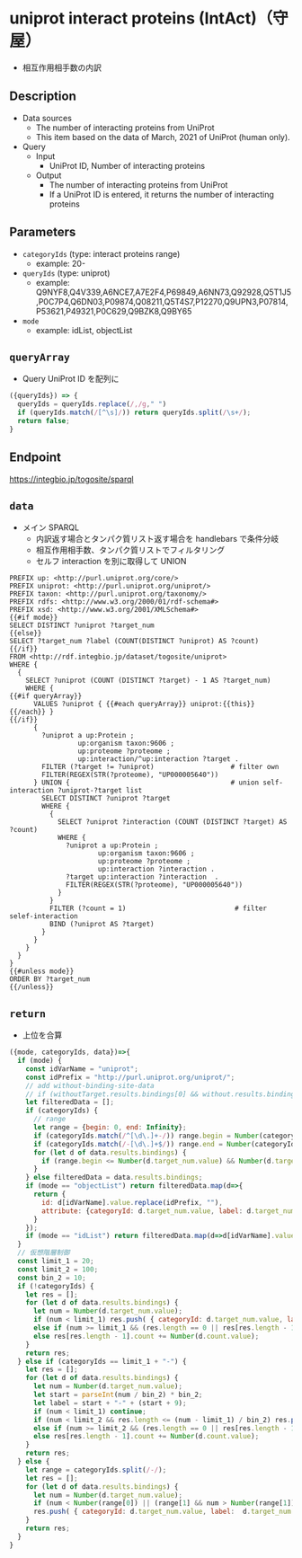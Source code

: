 # uniprot interact proteins (IntAct)（守屋）

- 相互作用相手数の内訳

## Description

- Data sources
    - The number of interacting proteins from UniProt
    - This item based on the data of March, 2021 of UniProt (human only).
- Query
    - Input
        - UniProt ID, Number of interacting proteins
    - Output
        - The number of interacting proteins from UniProt
        - If a UniProt ID is entered, it returns the number of interacting proteins

## Parameters

* `categoryIds` (type: interact proteins range)
  * example: 20-
* `queryIds` (type: uniprot)
  * example: Q9NYF8,Q4V339,A6NCE7,A7E2F4,P69849,A6NN73,Q92928,Q5T1J5,P0C7P4,Q6DN03,P09874,Q08211,Q5T4S7,P12270,Q9UPN3,P07814,P53621,P49321,P0C629,Q9BZK8,Q9BY65
* `mode`
  * example: idList, objectList

## `queryArray`
- Query UniProt ID を配列に
```javascript
({queryIds}) => {
  queryIds = queryIds.replace(/,/g," ")
  if (queryIds.match(/[^\s]/)) return queryIds.split(/\s+/);
  return false;
}
```

## Endpoint
https://integbio.jp/togosite/sparql

## `data`
- メイン SPARQL
  - 内訳返す場合とタンパク質リスト返す場合を handlebars で条件分岐
  - 相互作用相手数、タンパク質リストでフィルタリング
  - セルフ interaction を別に取得して UNION
```sparql
PREFIX up: <http://purl.uniprot.org/core/>
PREFIX uniprot: <http://purl.uniprot.org/uniprot/>
PREFIX taxon: <http://purl.uniprot.org/taxonomy/>
PREFIX rdfs: <http://www.w3.org/2000/01/rdf-schema#>
PREFIX xsd: <http://www.w3.org/2001/XMLSchema#>
{{#if mode}}
SELECT DISTINCT ?uniprot ?target_num
{{else}} 
SELECT ?target_num ?label (COUNT(DISTINCT ?uniprot) AS ?count)
{{/if}}
FROM <http://rdf.integbio.jp/dataset/togosite/uniprot>
WHERE {
  {
    SELECT ?uniprot (COUNT (DISTINCT ?target) - 1 AS ?target_num)
    WHERE {
{{#if queryArray}}
      VALUES ?uniprot { {{#each queryArray}} uniprot:{{this}} {{/each}} }
{{/if}}
      {
        ?uniprot a up:Protein ;
                 up:organism taxon:9606 ;
                 up:proteome ?proteome ;
                 up:interaction/^up:interaction ?target .
        FILTER (?target != ?uniprot)                   # filter own
        FILTER(REGEX(STR(?proteome), "UP000005640"))
      } UNION {                                        # union self-interaction ?uniprot-?target list
        SELECT DISTINCT ?uniprot ?target
        WHERE {
          {
            SELECT ?uniprot ?interaction (COUNT (DISTINCT ?target) AS ?count)
            WHERE {
              ?uniprot a up:Protein ;
                      up:organism taxon:9606 ;
                      up:proteome ?proteome ;
                      up:interaction ?interaction .
              ?target up:interaction ?interaction  .
              FILTER(REGEX(STR(?proteome), "UP000005640"))
            }
          }
          FILTER (?count = 1)                           # filter selef-interaction
          BIND (?uniprot AS ?target)
        }
      }
    }
  }
}
{{#unless mode}}
ORDER BY ?target_num
{{/unless}}
```

## `return`
- 上位を合算
```javascript
({mode, categoryIds, data})=>{
  if (mode) {
    const idVarName = "uniprot";
    const idPrefix = "http://purl.uniprot.org/uniprot/";
    // add without-binding-site-data
    // if (withoutTarget.results.bindings[0] && without.results.bindings[0].uniprot) data.results.bindings = data.results.bindings.concat(without.results.bindings);
    let filteredData = [];
    if (categoryIds) {
      // range
      let range = {begin: 0, end: Infinity};
      if (categoryIds.match(/^[\d\.]+-/)) range.begin = Number(categoryIds.match(/^([\d\.]+)-/)[1]);
      if (categoryIds.match(/-[\d\.]+$/)) range.end = Number(categoryIds.match(/-([\d\.]+)$/)[1]);
      for (let d of data.results.bindings) {
        if (range.begin <= Number(d.target_num.value) && Number(d.target_num.value) <= range.end) filteredData.push(d);
      }
    } else filteredData = data.results.bindings;
    if (mode == "objectList") return filteredData.map(d=>{
      return {
        id: d[idVarName].value.replace(idPrefix, ""),
        attribute: {categoryId: d.target_num.value, label: d.target_num.value}
      }
    });
    if (mode == "idList") return filteredData.map(d=>d[idVarName].value.replace(idPrefix, ""));
  }
  // 仮想階層制御
  const limit_1 = 20;
  const limit_2 = 100;
  const bin_2 = 10;
  if (!categoryIds) {
    let res = [];
    for (let d of data.results.bindings) {
      let num = Number(d.target_num.value);
      if (num < limit_1) res.push( { categoryId: d.target_num.value, label: d.target_num.value, count: Number(d.count.value)} );
      else if (num >= limit_1 && (res.length == 0 || res[res.length - 1].label != limit_1 + "-")) res.push( { categoryId: limit_1 + "-", label: limit_1 + "-", count: Number(d.count.value), hasChild: true} );
      else res[res.length - 1].count += Number(d.count.value);
    }
    return res;
  } else if (categoryIds == limit_1 + "-") {
    let res = [];
    for (let d of data.results.bindings) {
      let num = Number(d.target_num.value);
      let start = parseInt(num / bin_2) * bin_2;
      let label = start + "-" + (start + 9);
      if (num < limit_1) continue;
      if (num < limit_2 && res.length <= (num - limit_1) / bin_2) res.push( { categoryId: label, label: label, count: Number(d.count.value), hasChild: true} );
      else if (num >= limit_2 && (res.length == 0 || res[res.length - 1].label != limit_2 + "-")) res.push( { categoryId: limit_2 + "-", label: limit_2 + "-", count: Number(d.count.value), hasChild: true} );
      else res[res.length - 1].count += Number(d.count.value);
    }
    return res;
  } else {
    let range = categoryIds.split(/-/);
    let res = [];
    for (let d of data.results.bindings) {
      let num = Number(d.target_num.value);
      if (num < Number(range[0]) || (range[1] && num > Number(range[1]))) continue;
      res.push( { categoryId: d.target_num.value, label:  d.target_num.value, count: Number(d.count.value)} );
    }
    return res;
  }
}
```